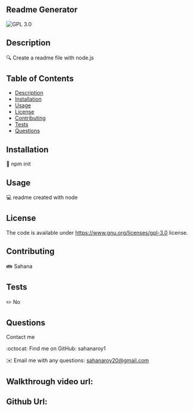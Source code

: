 
  ## Readme Generator
  ![GPL 3.0](https://img.shields.io/badge/License-GPL%20v3-blue.svg)
 
  
  ## Description
  🔍 Create a readme file with node.js
  
  ## Table of Contents
  - [Description](#description)
  - [Installation](#installation)
  - [Usage](#usage)
  - [License](#license)
  - [Contributing](#contributing)
  - [Tests](#tests)
  - [Questions](#questions)
  
  ## Installation
  💾 npm init
  
  ## Usage
  💻 readme created with node
  
  ## License

  The code is available under https://www.gnu.org/licenses/gpl-3.0 license.
  
  ## Contributing
  👪 Sahana
  
  ## Tests
  ✏️ No
  
  ## Questions
  Contact me

  :octocat: Find me on GitHub: sahanaroy1

  ✉️ Email me with any questions: sahanaroy20@gmail.com


  ## Walkthrough video url:


  ## Github Url:
